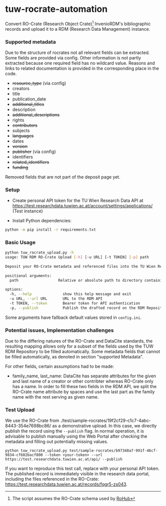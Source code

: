 # tuw-rocrate-automation

Convert RO-Crate (Research Object Crate)[^1] InvenioRDM's bibliographic records and upload it to a RDM (Research Data Management) instance.

### Supported metadata
Due to the structure of rocrates not all relevant fields can be extracted. Some fields are provided via config. Other information is not partly extracted because one required field has no wildcard value. Reasons and links to related documentation is provided in the corresponding place in the code.

* ~~resource_type~~ (via config)
* creators
* title
* publication_date
* ~~additional_titles~~
* description
* ~~additional_descriptions~~
* rights
* ~~contributors~~
* subjects
* ~~languages~~
* dates
* ~~version~~
* ~~publisher~~ (via config)
* identifiers
* ~~related_identifiers~~
* ~~funding~~

Removed fields that are not part of the deposit page yet.


### Setup

- Create personal API token for the TU Wien Research Data API at https://test.researchdata.tuwien.ac.at/account/settings/applications/ (Test instance)

- Install Python dependencies:
```sh
python -m pip install -r requirements.txt
```

### Basic Usage
```sh
python tuw_rocrate_upload.py -h
usage: TUW RDM RO-Crate Upload [-h] [-u URL] [-t TOKEN] [-p] path                                                                                     
                                                                                                                                                      
Deposit your RO-Crate metadata and referenced files into the TU Wien Research Data Repository.                                                                                  
                                                                                                                                                      
positional arguments:                                                                                                                                 
  path                  Relative or absolute path to directory containing ro-crate.metadata.json file. Referenced files must be in the same directory.
                                                                                                                                                      
options:                                                                                                                                              
  -h, --help              show this help message and exit                                                                                               
  -u URL, --url URL       URL to the RDM API                                                                                                            
  -t TOKEN, --token       Bearer token for API authentication                                                                                           
  -p, --publish           Publish the drafted record on the RDM Repository
  ```

Some arguments have fallback default values stored in `config.ini`.

### Potential issues, Implementation challenges

Due to the differing natures of the RO-Crate and DataCite standards, the resulting mapping allows only for a subset of the fields used by the TUW RDM Repository to be filled automatically.
Some metadata fields that cannot be filled automatically, as denoted in section "supported Metadata".


For other fields, certain assumptions had to be made:
- family_name, last_name: DataCite has separate attributes for the given and last name of a creator or other contribter whereas RO-Crate only has a name. In order to fill these two fields in the RDM API, we split the RO-Crate name attribute by spaces and use the last part as the family name with the rest serving as given name.

### Test Upload

We use the RO-Crate from ./test/sample-rocrates/19f2cf29-c1c7-4abc-8443-354e7698bc86/ as a demonstrative upload.
In this case, we directly publish the record using the `--publish` flag. In normal operation, it is advisable to publish manually using the Web Portal after checking the metadata and filling out potentially missing values.
```shell
python tuw_rocrate_upload.py test/sample-rocrates/b97348a7-991f-46cf-9834-cf602bacf800 --token <your-token> --url https://test.researchdata.tuwien.ac.at/api/ --publish
```
If you want to reproduce this test call, replace <your-token> with your personal API token.
The published record is immediately visible in the research data portal, including the files referenced in the RO-Crate: https://test.researchdata.tuwien.ac.at/records/fqgr5-zs043.


[^1]: The script assumes the RO-Crate schema used by [RoHub](https://reliance.rohub.org/)